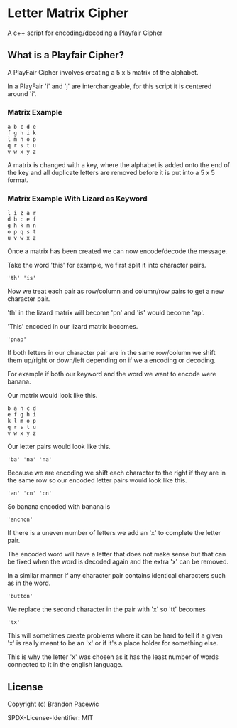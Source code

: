 # Letter Matrix Cipher

A c++ script for encoding/decoding a Playfair Cipher

## What is a Playfair Cipher?

A PlayFair Cipher involves creating a 5 x 5 matrix of the alphabet.

In a PlayFair 'i' and 'j' are interchangeable, for this script it is centered around 'i'.

### Matrix Example

```Plaintext
a b c d e
f g h i k
l m n o p
q r s t u
v w x y z
```

A matrix is changed with a key, where the alphabet is added onto the end of the key and all duplicate
letters are removed before it is put into a 5 x 5 format.

### Matrix Example With Lizard as Keyword

```Plaintext
l i z a r
d b c e f 
g h k m n
o p q s t 
u v w x z
```

Once a matrix has been created we can now encode/decode the message.

Take the word 'this' for example, we first split it into character pairs.

```Plaintext
'th' 'is'
```

Now we treat each pair as row/column and column/row pairs to get a new character pair.

'th' in the lizard matrix will become 'pn' and 'is' would become 'ap'.

'This' encoded in our lizard matrix becomes.

```Plaintext
'pnap'
```

If both letters in our character pair are in the same row/column we shift them up/right or down/left depending on if we a encoding or decoding.

For example if both our keyword and the word we want to encode were banana.

Our matrix would look like this.

```Plaintext
b a n c d
e f g h i
k l m o p
q r s t u
v w x y z
```

Our letter pairs would look like this.

```Plaintext
'ba' 'na' 'na'
```

Because we are encoding we shift each character to the right if they are in the same row so our encoded letter pairs would look like this.

```Plaintext
'an' 'cn' 'cn'
```

So banana encoded with banana is

```Plaintext
'ancncn'
```

If there is a uneven number of letters we add an 'x' to complete the letter pair.

The encoded word will have a letter that does not make sense but that can be fixed when the word is decoded again and the extra 'x' can be removed.

In a similar manner if any character pair contains identical characters such as in the word.

```Plaintext
'button'
```

We replace the second character in the pair with 'x' so 'tt' becomes

```Plaintext
'tx'
```

This will sometimes create problems where it can be hard to tell if a given 'x' is really meant to be an 'x' or if it's a place holder for something else.

This is why the letter 'x' was chosen as it has the least number of words connected to it in the english language.

## License

Copyright (c) Brandon Pacewic

SPDX-License-Identifier: MIT
